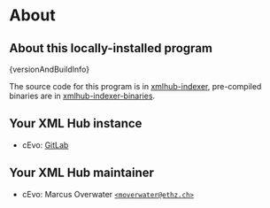 <!-- NOTE: the parts in { } are variables that are replaced as the
`xmlhub` program is running. (This currently only works in this file!)
-->

# About

## About this locally-installed program

{versionAndBuildInfo}

The source code for this program is in
[xmlhub-indexer]({xmlhubIndexerRepoUrl}), pre-compiled binaries are in
[xmlhub-indexer-binaries]({xmlhubIndexerBinariesRepoUrl}).

## Your XML Hub instance

* cEvo: [GitLab]({xmlhubRepoUrl})

## Your XML Hub maintainer

* cEvo: Marcus Overwater [`<moverwater@ethz.ch>`](mailto:moverwater@ethz.ch)
